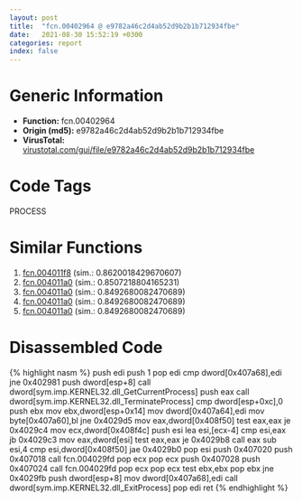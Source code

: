 ```yaml
---
layout: post
title:  "fcn.00402964 @ e9782a46c2d4ab52d9b2b1b712934fbe"
date:   2021-08-30 15:52:19 +0300
categories: report
index: false
---
```


# Generic Information
- **Function:** fcn.00402964
- **Origin (md5):** e9782a46c2d4ab52d9b2b1b712934fbe
- **VirusTotal:** [virustotal.com/gui/file/e9782a46c2d4ab52d9b2b1b712934fbe][virustotal_ref]

# Code Tags
<span class="tag" id="PROCESS">PROCESS</span>


# Similar Functions

1. [fcn.004011f8][similar_1_ref] (sim.: 0.8620018429670607)
2. [fcn.004011a0][similar_2_ref] (sim.: 0.8507218804165231)
3. [fcn.004011a0][similar_3_ref] (sim.: 0.8492680082470689)
4. [fcn.004011a0][similar_4_ref] (sim.: 0.8492680082470689)
5. [fcn.004011a0][similar_5_ref] (sim.: 0.8492680082470689)


# Disassembled Code

{% highlight nasm %}
push edi
push 1
pop edi
cmp dword[0x407a68],edi
jne 0x402981
push dword[esp+8]
call dword[sym.imp.KERNEL32.dll_GetCurrentProcess]
push eax
call dword[sym.imp.KERNEL32.dll_TerminateProcess]
cmp dword[esp+0xc],0
push ebx
mov ebx,dword[esp+0x14]
mov dword[0x407a64],edi
mov byte[0x407a60],bl
jne 0x4029d5
mov eax,dword[0x408f50]
test eax,eax
je 0x4029c4
mov ecx,dword[0x408f4c]
push esi
lea esi,[ecx-4]
cmp esi,eax
jb 0x4029c3
mov eax,dword[esi]
test eax,eax
je 0x4029b8
call eax
sub esi,4
cmp esi,dword[0x408f50]
jae 0x4029b0
pop esi
push 0x407020
push 0x407018
call fcn.004029fd
pop ecx
pop ecx
push 0x407028
push 0x407024
call fcn.004029fd
pop ecx
pop ecx
test ebx,ebx
pop ebx
jne 0x4029fb
push dword[esp+8]
mov dword[0x407a68],edi
call dword[sym.imp.KERNEL32.dll_ExitProcess]
pop edi
ret 
{% endhighlight %}


[similar_1_ref]: /report/fcn.004011f8@f7fdde1e34169179beb179f5c2c38adb
[similar_2_ref]: /report/fcn.004011a0@c0e60c6b8f78e4fcc1e7d0d6f13b9052
[similar_3_ref]: /report/fcn.004011a0@8912a6bd1add3d8b86feb51a00252709
[similar_4_ref]: /report/fcn.004011a0@1f0b69f3f482787ddb533b384f81cdf1
[similar_5_ref]: /report/fcn.004011a0@7436b228208d6e33d334e1efceedcf57
[virustotal_ref]: https://www.virustotal.com/gui/file/e9782a46c2d4ab52d9b2b1b712934fbe